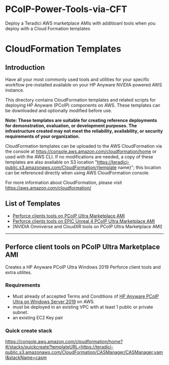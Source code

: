 # PCoIP-Power-Tools-via-CFT
Deploy a Teradici AWS marketplace AMIs with additioanl tools when you deploy with a Cloud Formation templates

# CloudFormation Templates
## Introduction
Have all your most commonly used tools and utilities for your specific workflow pre-installed available on your HP Anyware NVIDIA powered AWS instance. 

This directory contains CloudFormation templates and related scripts for deploying HP Anyware (PCoIP) components on AWS. These templates can be downloaded and optionally modified before use.

__Note: These templates are suitable for creating reference deployments for demonstration, evaluation, or development purposes. The infrastructure created may not meet the reliability, availability, or security requirements of your organization.__

CloudFormation templates can be uploaded to the AWS CloudFormation via the console at https://console.aws.amazon.com/cloudformation/home or used with the AWS CLI. If no modifications are needed, a copy of these templates are also available on S3 location "https://teradici-public.s3.amazonaws.com/CloudFormation/{template name}"; this location can be referenced directly when using AWS CloudFormation console.

For more information about CloudFormation, please visit https://aws.amazon.com/cloudformation/

## List of Templates
- [Perforce clients tools on PCoIP Ultra Marketplace AMI](https://github.com/ChadSmithTeradici/PCoIP-Power-Tools-via-CFT/blob/main/PCoIP-PF-CFT/PCoIP-PF-CFT.yml)
- [Perforce clients tools on  EPIC Unreal 4 PCoIP Ultra Marketplace AMI](https://github.com/ChadSmithTeradici/PCoIP-Power-Tools-via-CFT/blob/main/PCoIP-UR4-PF-CFT/PCoIP-UR4-PF-CFT.yml)
- [NVIDIA Omniverse and CloudXR tools on PCoIP Ultra Marketplace AMI]
---
## Perforce client tools on PCoIP Ultra Marketplace AMI
Creates a HP Anyware PCoIP Ultra Windows 2019 Perforce client tools and extra utilites. 

### Requirements
- Must already of accepted Terms and Conditions of [HP Anyware PCoIP Ultra on Windows Server 2019](https://aws.amazon.com/marketplace/pp/prodview-boeg6hiewus3o) on AWS.
- must be deployed in an existing VPC with at least 1 public or private subnet.
- an existing EC2 Key pair

### Quick create stack
https://console.aws.amazon.com/cloudformation/home?#/stacks/quickcreate?templateURL=https://teradici-public.s3.amazonaws.com/CloudFormation/CASManager/CASManager.yaml&stackName=casm
